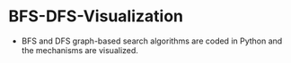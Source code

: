 # BFS-DFS-Visualization

- BFS and DFS graph-based search algorithms are coded in Python and the mechanisms are visualized.
